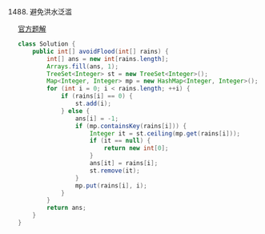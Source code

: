 1488. 避免洪水泛滥

[官方题解](https://leetcode.cn/problems/avoid-flood-in-the-city/solutions/2472026/bi-mian-hong-shui-fan-lan-by-leetcode-so-n5c9/?envType=daily-question&envId=2023-10-13)

```java
class Solution {
    public int[] avoidFlood(int[] rains) {
        int[] ans = new int[rains.length];
        Arrays.fill(ans, 1);
        TreeSet<Integer> st = new TreeSet<Integer>();
        Map<Integer, Integer> mp = new HashMap<Integer, Integer>();
        for (int i = 0; i < rains.length; ++i) {
            if (rains[i] == 0) {
                st.add(i);
            } else {
                ans[i] = -1;
                if (mp.containsKey(rains[i])) {
                    Integer it = st.ceiling(mp.get(rains[i]));
                    if (it == null) {
                        return new int[0];
                    }
                    ans[it] = rains[i];
                    st.remove(it);
                }
                mp.put(rains[i], i);
            }
        }
        return ans;
    }
}
```